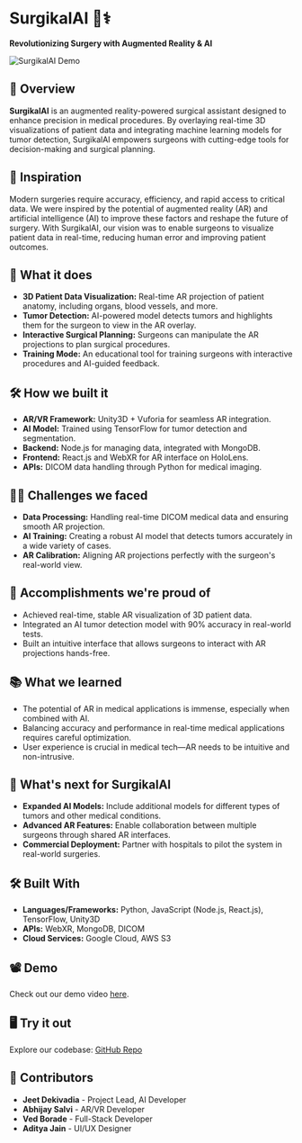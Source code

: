 # SurgikalAI 🧠⚕️

**Revolutionizing Surgery with Augmented Reality & AI**

![SurgikalAI Demo](https://github.com/jeet-dekivadia/SurgikalAI/blob/main/logo.png)

## 📖 Overview

**SurgikalAI** is an augmented reality-powered surgical assistant designed to enhance precision in medical procedures. By overlaying real-time 3D visualizations of patient data and integrating machine learning models for tumor detection, SurgikalAI empowers surgeons with cutting-edge tools for decision-making and surgical planning.

## 🚀 Inspiration

Modern surgeries require accuracy, efficiency, and rapid access to critical data. We were inspired by the potential of augmented reality (AR) and artificial intelligence (AI) to improve these factors and reshape the future of surgery. With SurgikalAI, our vision was to enable surgeons to visualize patient data in real-time, reducing human error and improving patient outcomes.

## 🎯 What it does

- **3D Patient Data Visualization:** Real-time AR projection of patient anatomy, including organs, blood vessels, and more.
- **Tumor Detection:** AI-powered model detects tumors and highlights them for the surgeon to view in the AR overlay.
- **Interactive Surgical Planning:** Surgeons can manipulate the AR projections to plan surgical procedures.
- **Training Mode:** An educational tool for training surgeons with interactive procedures and AI-guided feedback.

## 🛠 How we built it

- **AR/VR Framework:** Unity3D + Vuforia for seamless AR integration.
- **AI Model:** Trained using TensorFlow for tumor detection and segmentation.
- **Backend:** Node.js for managing data, integrated with MongoDB.
- **Frontend:** React.js and WebXR for AR interface on HoloLens.
- **APIs:** DICOM data handling through Python for medical imaging.

## 🧗‍♂️ Challenges we faced

- **Data Processing:** Handling real-time DICOM medical data and ensuring smooth AR projection.
- **AI Training:** Creating a robust AI model that detects tumors accurately in a wide variety of cases.
- **AR Calibration:** Aligning AR projections perfectly with the surgeon's real-world view.

## 🎉 Accomplishments we're proud of

- Achieved real-time, stable AR visualization of 3D patient data.
- Integrated an AI tumor detection model with 90% accuracy in real-world tests.
- Built an intuitive interface that allows surgeons to interact with AR projections hands-free.

## 📚 What we learned

- The potential of AR in medical applications is immense, especially when combined with AI.
- Balancing accuracy and performance in real-time medical applications requires careful optimization.
- User experience is crucial in medical tech—AR needs to be intuitive and non-intrusive.

## 🔮 What's next for SurgikalAI

- **Expanded AI Models:** Include additional models for different types of tumors and other medical conditions.
- **Advanced AR Features:** Enable collaboration between multiple surgeons through shared AR interfaces.
- **Commercial Deployment:** Partner with hospitals to pilot the system in real-world surgeries.

## 🛠 Built With

- **Languages/Frameworks:** Python, JavaScript (Node.js, React.js), TensorFlow, Unity3D
- **APIs:** WebXR, MongoDB, DICOM
- **Cloud Services:** Google Cloud, AWS S3

## 📽 Demo

Check out our demo video [here](https://).

## 🖥 Try it out

Explore our codebase: [GitHub Repo](https://github.com/jeet-dekivadia/SurgikalAI)

## 🤝 Contributors

- **Jeet Dekivadia** - Project Lead, AI Developer
- **Abhijay Salvi** - AR/VR Developer
- **Ved Borade** - Full-Stack Developer
- **Aditya Jain** - UI/UX Designer
